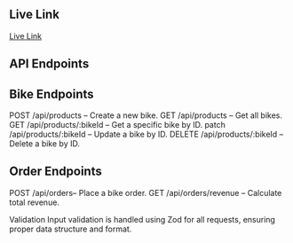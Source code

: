 
## Live Link
[Live Link](https://asignment-2-seven.vercel.app/)
## API Endpoints

## Bike Endpoints

POST /api/products  – Create a new bike.
GET /api/products – Get all bikes.
GET /api/products/:bikeId  – Get a specific bike by ID.
patch /api/products/:bikeId – Update a bike by ID.
DELETE /api/products/:bikeId – Delete a bike by ID.

## Order Endpoints
POST /api/orders– Place a bike order.
GET /api/orders/revenue – Calculate total revenue.

Validation
Input validation is handled using Zod for all requests, ensuring proper data structure and format.

